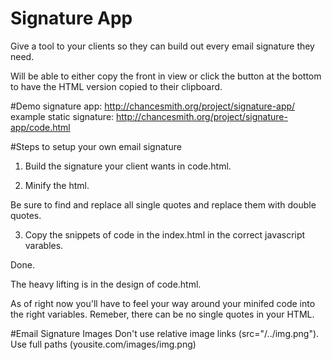 Signature App
================
Give a tool to your clients so they can build out every email signature they need.

Will be able to either copy the front in view or click the button at the bottom to have the HTML version copied to their clipboard.

#Demo
signature app: http://chancesmith.org/project/signature-app/
example static signature: http://chancesmith.org/project/signature-app/code.html

#Steps to setup your own email signature

1) Build the signature your client wants in code.html.

2) Minify the html. 

Be sure to find and replace all single quotes and replace them with double quotes.

3) Copy the snippets of code in the index.html in the correct javascript varables. 

Done.

The heavy lifting is in the design of code.html.

As of right now you'll have to feel your way around your minifed code into the right variables. Remeber, there can be no single quotes in your HTML.

#Email Signature Images
Don't use relative image links (src="/../img.png"). Use full paths (yousite.com/images/img.png)